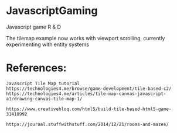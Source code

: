 # JavascriptGaming
Javascript game R &amp; D

The tilemap example now works with viewport scrolling, currently experimenting with entity systems


# References:
    Javascript Tile Map tutorial
    https://technologies4.me/browse/game-development/tile-based-c2/
    https://technologies4.me/articles/tile-map-canvas-javascript-a1/drawing-canvas-tile-map-1/
    
    https://www.creativebloq.com/html5/build-tile-based-html5-game-31410992
    
    https://journal.stuffwithstuff.com/2014/12/21/rooms-and-mazes/
